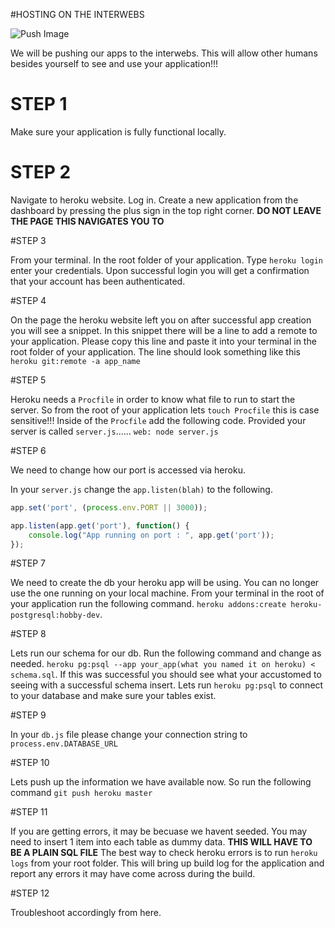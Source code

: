 #HOSTING ON THE INTERWEBS

![Push Image](http://cdn.meme.am/instances/57898324.jpg)

We will be pushing our apps to the interwebs. This will allow other humans besides yourself to see and use your application!!!

# STEP 1

Make sure your application is fully functional locally. 

# STEP 2 

Navigate to heroku website. Log in. Create a new application from the dashboard by pressing the plus sign in the top right corner. **DO NOT LEAVE THE PAGE THIS NAVIGATES YOU TO**


#STEP 3

From your terminal. In the root folder of your application. Type `heroku login` enter your credentials. Upon successful login you will get a confirmation that your account has been authenticated. 

#STEP 4

On the page the heroku website left you on after successful app creation you will see a snippet. In this snippet there will be a line to add a remote to your application. Please copy this line and paste it into your terminal in the root folder of your application. The line should look something like this `heroku git:remote -a app_name`

#STEP 5

Heroku needs a `Procfile` in order to know what file to run to start the server. So from the root of your application lets `touch Procfile` this is case sensitive!!! Inside of the `Procfile` add the following code. Provided your server is called `server.js`...... `web: node server.js`


#STEP 6

We need to change how our port is accessed via heroku. 

In your `server.js` change the `app.listen(blah)` to the following. 

```javascript
app.set('port', (process.env.PORT || 3000));

app.listen(app.get('port'), function() {
    console.log("App running on port : ", app.get('port'));
});

```

#STEP 7

We need to create the db your heroku app will be using. You can no longer use the one running on your local machine. From your terminal in the root of your application run the following command. `heroku addons:create heroku-postgresql:hobby-dev`. 


#STEP 8 

Lets run our schema for our db. Run the following command and change as needed. `heroku pg:psql --app your_app(what you named it on heroku) < schema.sql`. If this was successful you should see what your accustomed to seeing with a successful schema insert. Lets run `heroku pg:psql` to connect to your database and make sure your tables exist. 

#STEP 9

In your `db.js` file please change your connection string to `process.env.DATABASE_URL`

#STEP 10

Lets push up the information we have available now. So run the following command `git push heroku master`

#STEP 11

If you are getting errors, it may be becuase we havent seeded. You may need to insert 1 item into each table as dummy data. **THIS WILL HAVE TO BE A PLAIN SQL FILE** The best way to check heroku errors is to run `heroku logs` from your root folder. This will bring up build log for the application and report any errors it may have come across during the build. 

#STEP 12

Troubleshoot accordingly from here. 
